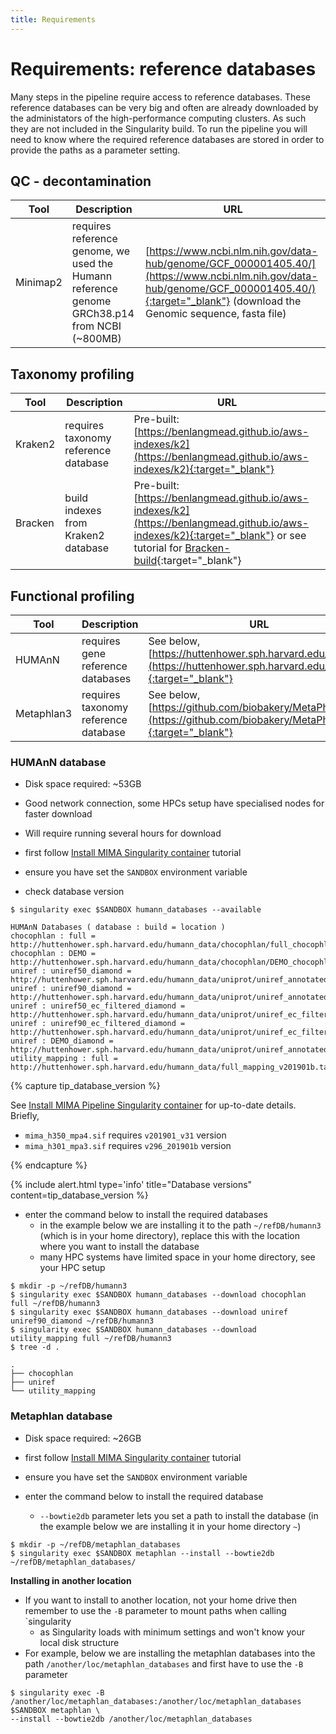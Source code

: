 ```yaml
---
title: Requirements
---
```


# Requirements: reference databases

Many steps in the pipeline require access to reference databases. These reference databases can be very big and often are already downloaded by the administators of the high-performance computing clusters. As such they are not included in the Singularity build. To run the pipeline you will need to know where the required reference databases are stored in order to provide the paths as a parameter setting.

## QC - decontamination

| Tool | Description | URL                |
|------|-------------|--------------------|
| Minimap2 | requires reference genome, we used the Humann reference genome GRCh38.p14 from NCBI (~800MB) | [https://www.ncbi.nlm.nih.gov/data-hub/genome/GCF_000001405.40/](https://www.ncbi.nlm.nih.gov/data-hub/genome/GCF_000001405.40/){:target="_blank"} (download the Genomic sequence, fasta file) |


## Taxonomy profiling


| Tool | Description | URL |
|------|-------------|-----|
| Kraken2 | requires taxonomy reference database | Pre-built: [https://benlangmead.github.io/aws-indexes/k2](https://benlangmead.github.io/aws-indexes/k2){:target="_blank"} |
| Bracken | build indexes from Kraken2 database | Pre-built: [https://benlangmead.github.io/aws-indexes/k2](https://benlangmead.github.io/aws-indexes/k2){:target="_blank"} or see tutorial for [Bracken-build](https://ccb.jhu.edu/software/bracken/index.shtml?t=manual#step1){:target="_blank"} |


## Functional profiling


| Tool | Description | URL |
|------|-------------|-----|
| HUMAnN | requires gene reference databases | See below, [https://huttenhower.sph.harvard.edu/humann](https://huttenhower.sph.harvard.edu/humann){:target="_blank"} |
| Metaphlan3 | requires taxonomy reference database | See below, [https://github.com/biobakery/MetaPhlAn](https://github.com/biobakery/MetaPhlAn){:target="_blank"} |

### HUMAnN database

- Disk space required: ~53GB
- Good network connection, some HPCs setup have specialised nodes for faster download
- Will require running several hours for download

- first follow [Install MIMA Singularity container](installation) tutorial
- ensure you have set the `SANDBOX` environment variable
- check database version

```
$ singularity exec $SANDBOX humann_databases --available
```
  
```
HUMAnN Databases ( database : build = location )
chocophlan : full = http://huttenhower.sph.harvard.edu/humann_data/chocophlan/full_chocophlan.v201901_v31.tar.gz
chocophlan : DEMO = http://huttenhower.sph.harvard.edu/humann_data/chocophlan/DEMO_chocophlan.v201901_v31.tar.gz
uniref : uniref50_diamond = http://huttenhower.sph.harvard.edu/humann_data/uniprot/uniref_annotated/uniref50_annotated_v201901b_full.tar.gz
uniref : uniref90_diamond = http://huttenhower.sph.harvard.edu/humann_data/uniprot/uniref_annotated/uniref90_annotated_v201901b_full.tar.gz
uniref : uniref50_ec_filtered_diamond = http://huttenhower.sph.harvard.edu/humann_data/uniprot/uniref_ec_filtered/uniref50_ec_filtered_201901b_subset.tar.gz
uniref : uniref90_ec_filtered_diamond = http://huttenhower.sph.harvard.edu/humann_data/uniprot/uniref_ec_filtered/uniref90_ec_filtered_201901b_subset.tar.gz
uniref : DEMO_diamond = http://huttenhower.sph.harvard.edu/humann_data/uniprot/uniref_annotated/uniref90_DEMO_diamond_v201901b.tar.gz
utility_mapping : full = http://huttenhower.sph.harvard.edu/humann_data/full_mapping_v201901b.tar.gz
```


{% capture tip_database_version %}
<p>See <a href='installation'>Install MIMA Pipeline Singularity container</a> for up-to-date details. Briefly,</p>

<ul>
<li><code class="language-plaintext highlighter-rouge">mima_h350_mpa4.sif</code> requires <code class="language-plaintext highlighter-rouge">v201901_v31</code> version</li>
<li><code class="language-plaintext highlighter-rouge">mima_h301_mpa3.sif</code> requires <code class="language-plaintext highlighter-rouge">v296_201901b</code> version</li>
</ul>
{% endcapture %}

{% include alert.html type='info' title="Database versions" content=tip_database_version %}


- enter the command below to install the required databases
  - in the example below we are installing it to the path `~/refDB/humann3` (which is in your home directory), replace this with the location where you want to install the database
  - many HPC systems have limited space in your home directory, see your HPC setup

```
$ mkdir -p ~/refDB/humann3
$ singularity exec $SANDBOX humann_databases --download chocophlan full ~/refDB/humann3
$ singularity exec $SANDBOX humann_databases --download uniref uniref90_diamond ~/refDB/humann3
$ singularity exec $SANDBOX humann_databases --download utility_mapping full ~/refDB/humann3
$ tree -d .
```

```
.
├── chocophlan
├── uniref
└── utility_mapping
```


### Metaphlan database

- Disk space required:  ~26GB

- first follow [Install MIMA Singularity container](installation) tutorial
- ensure you have set the `SANDBOX` environment variable
- enter the command below to install the required database
  - `--bowtie2db` parameter lets you set a path to install the database (in the example below we are installing it in your home directory `~`) 

```
$ mkdir -p ~/refDB/metaphlan_databases
$ singularity exec $SANDBOX metaphlan --install --bowtie2db ~/refDB/metaphlan_databases/
```

**Installing in another location**

- If you want to install to another location, not your home drive then remember to use the `-B` parameter to mount paths when calling `singularity
  - as Singularity loads with minimum settings and won't know your local disk structure
- For example, below we are installing the metaphlan databases into the path `/another/loc/metaphlan_databases` and first have to use the `-B` parameter

```
$ singularity exec -B /another/loc/metaphlan_databases:/another/loc/metaphlan_databases $SANDBOX metaphlan \
--install --bowtie2db /another/loc/metaphlan_databases
```